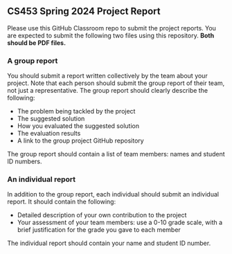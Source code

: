 ## CS453 Spring 2024 Project Report

Please use this GitHub Classroom repo to submit the project reports. You are expected to submit the following two files using this repository. **Both should be PDF files.**

### A group report

You should submit a report written collectively by the team about your project. Note that each person should submit the group report of their team, not just a representative. The group report should clearly describe the following:

- The problem being tackled by the project
- The suggested solution
- How you evaluated the suggested solution
- The evaluation results
- A link to the group project GitHub repository

The group report should contain a list of team members: names and student ID numbers.

### An individual report

In addition to the group report, each individual should submit an individual report. It should contain the following:

- Detailed description of your own contribution to the project
- Your assessment of your team members: use a 0-10 grade scale, with a brief justification for the grade you gave to each member

The individual report should contain your name and student ID number.
